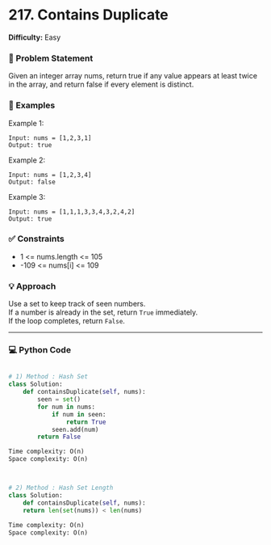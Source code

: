 # 217. Contains Duplicate
**Difficulty:** Easy

### 📄 Problem Statement
Given an integer array nums, return true if any value appears at least twice in the array, and return false if every element is distinct.

 
### 🧪 Examples
Example 1:
```
Input: nums = [1,2,3,1]
Output: true
```
Example 2:
```
Input: nums = [1,2,3,4]
Output: false
```
Example 3:
```
Input: nums = [1,1,1,3,3,4,3,2,4,2]
Output: true
 ```

### ✅ Constraints

- 1 <= nums.length <= 105
- -109 <= nums[i] <= 109

### 💡 Approach
Use a set to keep track of seen numbers.  
If a number is already in the set, return `True` immediately.  
If the loop completes, return `False`.

---

### 💻 Python Code

```python

# 1) Method : Hash Set
class Solution:
    def containsDuplicate(self, nums):
        seen = set()
        for num in nums:
            if num in seen:
                return True
            seen.add(num)
        return False

Time complexity: O(n)
Space complexity: O(n)



# 2) Method : Hash Set Length
class Solution:
    def containsDuplicate(self, nums):
    return len(set(nums)) < len(nums)
    
Time complexity: O(n)
Space complexity: O(n)
